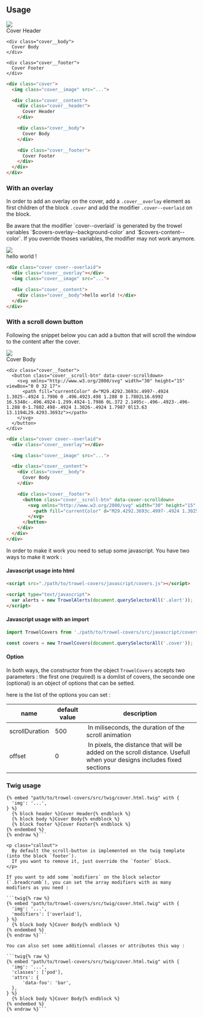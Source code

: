 ## Usage

<div class="preview">
<div class="cover">
  <img class="cover__image" src="https://www.disneygazette.fr/dgi/img/entites/85/space-mountain-mission-2-1.jpg">

  <div class="cover__content">
    <div class="cover__header">
      Cover Header
    </div>

    <div class="cover__body">
      Cover Body
    </div>

    <div class="cover__footer">
      Cover Footer
    </div>
  </div>
</div>
</div>

```html
<div class="cover">
  <img class="cover__image" src="...">

  <div class="cover__content">
    <div class="cover__header">
      Cover Header
    </div>

    <div class="cover__body">
      Cover Body
    </div>

    <div class="cover__footer">
      Cover Footer
    </div>
  </div>
</div>
```

### With an overlay

In order to add an overlay on the cover, add a `.cover__overlay` element as first children of the block `.cover` and add the modifier `.cover--overlaid` on the block.

<p class="callout callout--warning">
  Be aware that the modifier `cover--overlaid` is generated by the trowel variables `$covers-overlay--background-color` and `$covers-content--color`. If you override thoses variables, the modifier may not work anymore.
</p>

<div class="preview">
<div class="cover cover--overlaid">
  <div class="cover__overlay"></div>
  <img class="cover__image" src="https://www.disneygazette.fr/dgi/img/entites/85/space-mountain-mission-2-1.jpg">

  <div class="cover__content">
    <div class="cover__body">hello world !</div>
  </div>
</div>
</div>

```html
<div class="cover cover--overlaid">
  <div class="cover__overlay"></div>
  <img class="cover__image" src="...">

  <div class="cover__content">
    <div class="cover__body">hello world !</div>
  </div>
</div>
```



### With a scroll down button

Following the snippet below you can add a button that will scroll the window to the content after the cover.

<div class="preview">
<div class="cover cover--overlaid">
  <div class="cover__overlay"></div>

  <img class="cover__image" src="https://www.disneygazette.fr/dgi/img/entites/85/space-mountain-mission-2-1.jpg">

  <div class="cover__content">
    <div class="cover__body">
      Cover Body
    </div>

    <div class="cover__footer">
      <button class="cover__scroll-btn" data-cover-scrolldown>
        <svg xmlns="http://www.w3.org/2000/svg" width="30" height="15" viewBox="0 0 32 17">
          <path fill="currentColor" d="M29.4292.3693c.4997-.4924 1.3025-.4924 1.7986 0 .496.4923.498 1.288 0 1.7802L16.6992 16.5348c-.496.4924-1.299.4924-1.7986 0L.372 2.1495c-.496-.4923-.496-1.288 0-1.7802.498-.4924 1.3026-.4924 1.7987 0l13.63 13.1194L29.4293.3693z"></path>
        </svg>
      </button>
    </div>
  </div>
</div>
</div>

```html
<div class="cover cover--overlaid">
  <div class="cover__overlay"></div>

  <img class="cover__image" src="...">

  <div class="cover__content">
    <div class="cover__body">
      Cover Body
    </div>

    <div class="cover__footer">
      <button class="cover__scroll-btn" data-cover-scrolldown>
        <svg xmlns="http://www.w3.org/2000/svg" width="30" height="15" viewBox="0 0 32 17">
          <path fill="currentColor" d="M29.4292.3693c.4997-.4924 1.3025-.4924 1.7986 0 .496.4923.498 1.288 0 1.7802L16.6992 16.5348c-.496.4924-1.299.4924-1.7986 0L.372 2.1495c-.496-.4923-.496-1.288 0-1.7802.498-.4924 1.3026-.4924 1.7987 0l13.63 13.1194L29.4293.3693z"></path>
        </svg>
      </button>
    </div>
  </div>
</div>
```

In order to make it work you need to setup some javascript. You have two ways to make it work :

#### Javascript usage into html
```html
<script src="./path/to/trowel-covers/javascript/covers.js"></script>

<script type="text/javascript">
  var alerts = new TrowelAlerts(document.querySelectorAll('.alert'));
</script>
```

#### Javascript usage with an import
```js
import TrowelCovers from './path/to/trowel-covers/src/javascript/covers';

const covers = new TrowelCovers(document.querySelectorAll('.cover'));
```

#### Option
In both ways, the constructor from the object `TrowelCovers` accepts two parameters :
the first one (required) is a domlist of covers, the seconde one (optional) is an object of options that can be setted.

here is the list of the options you can set :

| name | default value | description |
| ---- | ------------- | ----------- |
| scrollDuration | 500 | In miliseconds, the duration of the scroll animation |
| offset | 0 | In pixels, the distance that will be added on the scroll distance. Usefull when your designs includes fixed sections |


### Twig usage

```twig{% raw %}
{% embed "path/to/trowel-covers/src/twig/cover.html.twig" with {
  'img': '...',
} %}
  {% block header %}Cover Header{% endblock %}
  {% block body %}Cover Body{% endblock %}
  {% block footer %}Cover Footer{% endblock %}
{% endembed %}
{% endraw %}```

<p class="callout">
  By default the scroll-button is implemented on the twig template (into the block `footer`).
  If you want to remove it, just override the `footer` block.
</p>

If you want to add some `modifiers` on the block selector (`.breadcrumb`), you can set the array modifiers with as many modifiers as you need :

```twig{% raw %}
{% embed "path/to/trowel-covers/src/twig/cover.html.twig" with {
  'img': '...',
  'modifiers': ['overlaid'],
} %}
  {% block body %}Cover Body{% endblock %}
{% endembed %}
{% endraw %}```

You can also set some additionnal classes or attributes this way :

```twig{% raw %}
{% embed "path/to/trowel-covers/src/twig/cover.html.twig" with {
  'img': '...',
  'classes': ['pod'],
  'attrs': {
      'data-foo': 'bar',
  },
} %}
  {% block body %}Cover Body{% endblock %}
{% endembed %}
{% endraw %}```